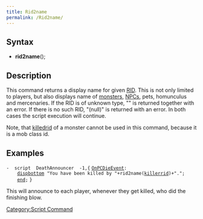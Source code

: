 ```yaml
---
title: Rid2name
permalink: /Rid2name/
---
```


Syntax
------

-   **rid2name**(<rid>);

Description
-----------

This command returns a display name for given [RID](/RID "wikilink"). This is not only limited to players, but also displays name of [monsters](/mob "wikilink"), [NPCs](/NPC "wikilink"), pets, homunculus and mercenaries. If the RID is of unknown type, "" is returned together with an error. If there is no such RID, "(null)" is returned with an error. In both cases the script execution will continue.

Note, that [killedrid](/killedrid "wikilink") of a monster cannot be used in this command, because it is a mob class id.

Examples
--------

`-  script  DeathAnnouncer  -1,{`
[`OnPCDieEvent`](/OnPCDieEvent "wikilink")`:`
`    `[`dispbottom`](/dispbottom "wikilink")` "You have been killed by "+rid2name(`[`killerrid`](/killerrid "wikilink")`)+".";`
`    `[`end`](/end "wikilink")`;`
`}`

This will announce to each player, whenever they get killed, who did the finishing blow.

[Category:Script Command](/Category:Script_Command "wikilink")